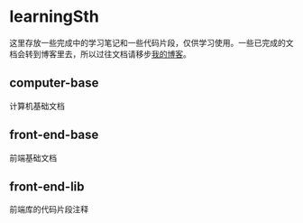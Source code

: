 # learningSth

这里存放一些完成中的学习笔记和一些代码片段，仅供学习使用。一些已完成的文档会转到博客里去，所以过往文档请移步[我的博客](http://juneandgreen.github.io/)。

## computer-base

计算机基础文档

## front-end-base

前端基础文档

## front-end-lib

前端库的代码片段注释

